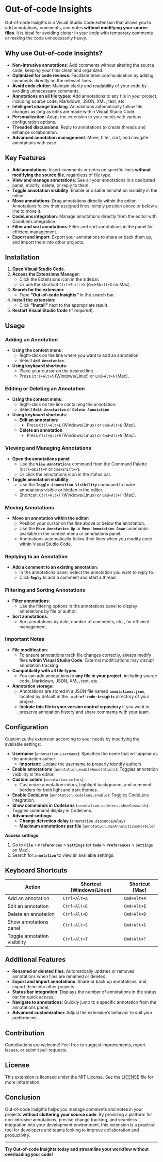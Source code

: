 # Out-of-code Insights

Out-of-code Insights is a Visual Studio Code extension that allows you to add annotations, comments, and notes **without modifying your source files**. It is ideal for avoiding clutter in your code with temporary comments or making the code unnecessarily heavy.

## Why use Out-of-code Insights?

- **Non-intrusive annotations**: Add comments without altering the source code, keeping your files clean and organized.
- **Optimized for code reviews**: Facilitate team communication by adding comments directly on the relevant lines.
- **Avoid code clutter**: Maintain clarity and readability of your code by avoiding unnecessary comments.
- **Annotations on all file types**: Add annotations to any file in your project, including source code, Markdown, JSON, XML, text, etc.
- **Intelligent change tracking**: Annotations automatically follow file changes as long as edits are made within Visual Studio Code.
- **Personalization**: Adapt the extension to your needs with various configuration options.
- **Threaded discussions**: Reply to annotations to create threads and enhance collaboration.
- **Advanced annotation management**: Move, filter, sort, and navigate annotations with ease.

## Key Features

- **Add annotations**: Insert comments or notes on specific lines **without modifying the source file**, regardless of file type.
- **View and manage annotations**: See all your annotations in a dedicated panel, modify, delete, or reply to them.
- **Toggle annotation visibility**: Enable or disable annotation visibility in the editor.
- **Move annotations**: Drag annotations directly within the editor. Annotations follow their assigned lines; simply position above or below a line to move it.
- **CodeLens integration**: Manage annotations directly from the editor with CodeLens integration.
- **Filter and sort annotations**: Filter and sort annotations in the panel for efficient management.
- **Export and import**: Export your annotations to share or back them up, and import them into other projects.

## Installation

1. **Open Visual Studio Code**.
2. **Access the Extensions Manager**:
   - Click the Extensions icon in the sidebar.
   - Or use the shortcut `Ctrl+Shift+X` (`Cmd+Shift+X` on Mac).
3. **Search for the extension**:
   - Type **"Out-of-code Insights"** in the search bar.
4. **Install the extension**:
   - Click **"Install"** next to the appropriate result.
5. **Restart Visual Studio Code** (if required).

## Usage

### Adding an Annotation

- **Using the context menu**:
  - Right-click on the line where you want to add an annotation.
  - Select **`Add Annotation`**.
- **Using keyboard shortcuts**:
  - Place your cursor on the desired line.
  - Press `Ctrl+Alt+A` (Windows/Linux) or `Cmd+Alt+A` (Mac).

### Editing or Deleting an Annotation

- **Using the context menu**:
  - Right-click on the line containing the annotation.
  - Select **`Edit Annotation`** or **`Delete Annotation`**.
- **Using keyboard shortcuts**:
  - **Edit an annotation**:
    - Press `Ctrl+Alt+E` (Windows/Linux) or `Cmd+Alt+E` (Mac).
  - **Delete an annotation**:
    - Press `Ctrl+Alt+D` (Windows/Linux) or `Cmd+Alt+D` (Mac).

### Viewing and Managing Annotations

- **Open the annotations panel**:
  - Use the **`View Annotations`** command from the Command Palette (`Ctrl+Shift+P` or `Cmd+Shift+P`).
  - Or click the annotations icon in the status bar.
- **Toggle annotation visibility**:
  - Use the **`Toggle Annotation Visibility`** command to make annotations visible or hidden in the editor.
  - Shortcut: `Ctrl+Alt+T` (Windows/Linux) or `Cmd+Alt+T` (Mac).

### Moving Annotations

- **Move an annotation within the editor**:
  - Position your cursor on the line above or below the annotation.
  - Use the **`Move Annotation Up`** or **`Move Annotation Down`** commands available in the context menu or annotations panel.
  - Annotations automatically follow their lines when you modify code within Visual Studio Code.

### Replying to an Annotation

- **Add a comment to an existing annotation**:
  - In the annotations panel, select the annotation you want to reply to.
  - Click **`Reply`** to add a comment and start a thread.

### Filtering and Sorting Annotations

- **Filter annotations**:
  - Use the filtering options in the annotations panel to display annotations by file or author.
- **Sort annotations**:
  - Sort annotations by date, number of comments, etc., for efficient management.

### Important Notes

- **File modification**:
  - To ensure annotations track file changes correctly, always modify files **within Visual Studio Code**. External modifications may disrupt annotation tracking.
- **Compatibility with all file types**:
  - You can add annotations to **any file in your project**, including source code, Markdown, JSON, XML, text, etc.
- **Annotation storage**:
  - Annotations are stored in a JSON file named **`annotations.json`**, located by default in the **`.out-of-code-insights`** directory of your project.
  - **Include this file in your version control repository** if you want to preserve annotation history and share comments with your team.

## Configuration

Customize the extension according to your needs by modifying the available settings:

- **Username** (`annotation.username`): Specifies the name that will appear as the annotation author.
  - **Important**: Update the username to properly identify authors.
- **Enable annotations** (`annotation.enableAnnotations`): Toggles annotation visibility in the editor.
- **Custom colors** (`annotation.colors`):
  - Customize annotation colors, highlight background, and comment borders for both light and dark themes.
- **Enable CodeLens** (`annotation.codelens.enable`): Toggles CodeLens integration.
- **Show commands in CodeLens** (`annotation.codelens.showCommands`): Toggles command display in CodeLens.
- **Advanced settings**:
  - **Change detection delay** (`annotation.debounceDelay`)
  - **Maximum annotations per file** (`annotation.maxAnnotationsPerFile`)

**Access settings**:

1. Go to **`File`** > **`Preferences`** > **`Settings`** (or **`Code`** > **`Preferences`** > **`Settings`** on Mac).
2. Search for **`annotation`** to view all available settings.

## Keyboard Shortcuts

| **Action**                          | **Shortcut (Windows/Linux)** | **Shortcut (Mac)**  |
|-------------------------------------|------------------------------|---------------------|
| Add an annotation                   | `Ctrl+Alt+A`                 | `Cmd+Alt+A`         |
| Edit an annotation                  | `Ctrl+Alt+E`                 | `Cmd+Alt+E`         |
| Delete an annotation                | `Ctrl+Alt+D`                 | `Cmd+Alt+D`         |
| Show annotations panel              | `Ctrl+Alt+S`                 | `Cmd+Alt+S`         |
| Toggle annotation visibility        | `Ctrl+Alt+T`                 | `Cmd+Alt+T`         |

## Additional Features

- **Renamed or deleted files**: Automatically updates or removes annotations when files are renamed or deleted.
- **Export and import annotations**: Share or back up annotations, and import them into other projects.
- **Status bar integration**: Displays the number of annotations in the status bar for quick access.
- **Navigate to annotations**: Quickly jump to a specific annotation from the annotations panel.
- **Advanced customization**: Adjust the extension’s behavior to suit your preferences.

## Contribution

Contributions are welcome! Feel free to suggest improvements, report issues, or submit pull requests.

## License

This extension is licensed under the MIT License. See the [LICENSE](LICENSE) file for more information.

## Conclusion

Out-of-code Insights helps you manage comments and notes in your projects **without cluttering your source code**. By providing a platform for non-intrusive annotations, precise change tracking, and seamless integration into your development environment, this extension is a practical tool for developers and teams looking to improve collaboration and productivity.

---

**Try Out-of-code Insights today and streamline your workflow without overloading your code!**
